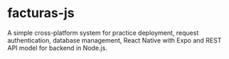 # facturas-js
A simple cross-platform system for practice deployment, request authentication, database management, React Native with Expo and REST API model for backend in Node.js.
